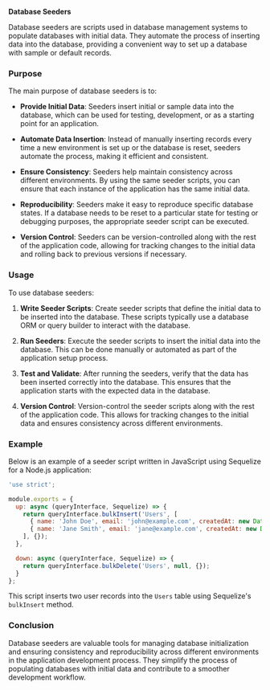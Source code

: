 **Database Seeders**

Database seeders are scripts used in database management systems to populate databases with initial data. They automate the process of inserting data into the database, providing a convenient way to set up a database with sample or default records.

### Purpose

The main purpose of database seeders is to:

- **Provide Initial Data**: Seeders insert initial or sample data into the database, which can be used for testing, development, or as a starting point for an application.

- **Automate Data Insertion**: Instead of manually inserting records every time a new environment is set up or the database is reset, seeders automate the process, making it efficient and consistent.

- **Ensure Consistency**: Seeders help maintain consistency across different environments. By using the same seeder scripts, you can ensure that each instance of the application has the same initial data.

- **Reproducibility**: Seeders make it easy to reproduce specific database states. If a database needs to be reset to a particular state for testing or debugging purposes, the appropriate seeder script can be executed.

- **Version Control**: Seeders can be version-controlled along with the rest of the application code, allowing for tracking changes to the initial data and rolling back to previous versions if necessary.

### Usage

To use database seeders:

1. **Write Seeder Scripts**: Create seeder scripts that define the initial data to be inserted into the database. These scripts typically use a database ORM or query builder to interact with the database.

2. **Run Seeders**: Execute the seeder scripts to insert the initial data into the database. This can be done manually or automated as part of the application setup process.

3. **Test and Validate**: After running the seeders, verify that the data has been inserted correctly into the database. This ensures that the application starts with the expected data in the database.

4. **Version Control**: Version-control the seeder scripts along with the rest of the application code. This allows for tracking changes to the initial data and ensures consistency across different environments.

### Example

Below is an example of a seeder script written in JavaScript using Sequelize for a Node.js application:

```javascript
'use strict';

module.exports = {
  up: async (queryInterface, Sequelize) => {
    return queryInterface.bulkInsert('Users', [
      { name: 'John Doe', email: 'john@example.com', createdAt: new Date(), updatedAt: new Date() },
      { name: 'Jane Smith', email: 'jane@example.com', createdAt: new Date(), updatedAt: new Date() }
    ], {});
  },

  down: async (queryInterface, Sequelize) => {
    return queryInterface.bulkDelete('Users', null, {});
  }
};
```

This script inserts two user records into the `Users` table using Sequelize's `bulkInsert` method.

### Conclusion

Database seeders are valuable tools for managing database initialization and ensuring consistency and reproducibility across different environments in the application development process. They simplify the process of populating databases with initial data and contribute to a smoother development workflow.